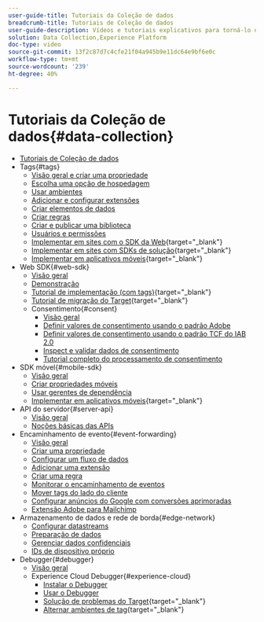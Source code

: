 ```yaml
---
user-guide-title: Tutoriais da Coleção de dados
breadcrumb-title: Tutoriais de Coleção de dados
user-guide-description: Vídeos e tutoriais explicativos para torná-lo um usuário avançado da Coleção de dados na Experience Platform.
solution: Data Collection,Experience Platform
doc-type: video
source-git-commit: 13f2c87d7c4cfe21f04a945b9e11dc64e9bf6e0c
workflow-type: tm+mt
source-wordcount: '239'
ht-degree: 40%

---
```



# Tutoriais da Coleção de dados{#data-collection}

+ [Tutoriais de Coleção de dados](overview.md)
+ Tags{#tags}
   + [Visão geral e criar uma propriedade](tags/create-a-property.md)
   + [Escolha uma opção de hospedagem](tags/choose-a-hosting-option.md)
   + [Usar ambientes](tags/use-environments.md)
   + [Adicionar e configurar extensões](tags/add-and-configure-extensions.md)
   + [Criar elementos de dados](tags/create-data-elements.md)
   + [Criar regras](tags/build-rules.md)
   + [Criar e publicar uma biblioteca](tags/build-and-publish-a-library.md)
   + [Usuários e permissões](tags/users-and-permissions.md)
   + [Implementar em sites com o SDK da Web](https://experienceleague.adobe.com/docs/platform-learn/implement-web-sdk/overview.html?lang=pt-BR){target="_blank"}
   + [Implementar em sites com SDKs de solução](https://experienceleague.adobe.com/docs/platform-learn/implement-in-websites/overview.html){target="_blank"}
   + [Implementar em aplicativos móveis](https://experienceleague.adobe.com/docs/platform-learn/implement-mobile-sdk/overview.html?lang=pt-BR){target="_blank"}
+ Web SDK{#web-sdk}
   + [Visão geral](web-sdk/overview.md)
   + [Demonstração](web-sdk/demo.md)
   + [Tutorial de implementação (com tags)](https://experienceleague.adobe.com/docs/platform-learn/implement-web-sdk/overview.html?lang=pt-BR){target="_blank"}
   + [Tutorial de migração do Target](https://experienceleague.adobe.com/docs/platform-learn/implement-web-sdk/overview.html?lang=pt-BR){target="_blank"}
   + Consentimento{#consent}
      + [Visão geral](web-sdk/consent/overview.md)
      + [Definir valores de consentimento usando o padrão Adobe](web-sdk/consent/set-consent-adobe.md)
      + [Definir valores de consentimento usando o padrão TCF do IAB 2.0](web-sdk/consent/set-consent-iab.md)
      + [Inspect e validar dados de consentimento](web-sdk/consent/inspect.md)
      + [Tutorial completo do processamento de consentimento](web-sdk/consent/tutorial.md)
+ SDK móvel{#mobile-sdk}
   + [Visão geral](mobile-sdk/overview.md)
   + [Criar propriedades móveis](mobile-sdk/create-mobile-properties.md)
   + [Usar gerentes de dependência](mobile-sdk/use-dependency-managers.md)
   + [Implementar em aplicativos móveis](https://experienceleague.adobe.com/docs/platform-learn/implement-mobile-sdk/overview.html?lang=pt-BR){target="_blank"}
+ API do servidor{#server-api}
   + [Visão geral](server-api/overview.md)
   + [Noções básicas das APIs](server-api/introduction.md)
+ Encaminhamento de evento{#event-forwarding}
   + [Visão geral](event-forwarding/overview.md)
   + [Criar uma propriedade](event-forwarding/create-a-property.md)
   + [Configurar um fluxo de dados](event-forwarding/set-up-a-datastream.md)
   + [Adicionar uma extensão](event-forwarding/add-an-extension.md)
   + [Criar uma regra](event-forwarding/create-a-rule.md)
   + [Monitorar o encaminhamento de eventos](event-forwarding/monitor.md)
   + [Mover tags do lado do cliente](event-forwarding/consider-moving-tags.md)
   + [Configurar anúncios do Google com conversões aprimoradas](event-forwarding/set-up-google-ads-enhanced-conversions.md)
   + [Extensão Adobe para Mailchimp](event-forwarding/adobe-extension-for-mailchimp.md)
+ Armazenamento de dados e rede de borda{#edge-network}
   + [Configurar datastreams](edge/configure-datastreams.md)
   + [Preparação de dados](edge/data-prep.md)
   + [Gerenciar dados confidenciais](edge/manage-sensitive-data-in-datastreams.md)
   + [IDs de dispositivo próprio](edge/generate-first-party-device-ids.md)
+ Debugger{#debugger}
   + [Visão geral](debugger/overview.md)
   + Experience Cloud Debugger{#experience-cloud}
      + [Instalar o Debugger](debugger/experience-cloud/add-the-extension.md)
      + [Usar o Debugger](debugger/experience-cloud/use-the-experience-cloud-debugger.md)
      + [Solução de problemas do Target](https://experienceleague.adobe.com/docs/target-learn/tutorials/troubleshooting/troubleshoot-with-the-experience-cloud-debugger.html){target="_blank"}
      + [Alternar ambientes de tag](https://experienceleague.adobe.com/docs/platform-learn/implement-in-websites/configure-tags/switch-environments.html){target="_blank"}
